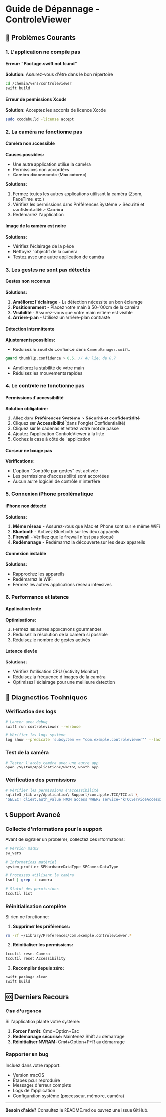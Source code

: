 # Guide de Dépannage - ControleViewer

## 🚨 Problèmes Courants

### 1. L'application ne compile pas

#### Erreur: "Package.swift not found"
**Solution:** Assurez-vous d'être dans le bon répertoire
```bash
cd /chemin/vers/controleviewer
swift build
```

#### Erreur de permissions Xcode
**Solution:** Acceptez les accords de licence Xcode
```bash
sudo xcodebuild -license accept
```

### 2. La caméra ne fonctionne pas

#### Caméra non accessible
**Causes possibles:**
- Une autre application utilise la caméra
- Permissions non accordées
- Caméra déconnectée (Mac externe)

**Solutions:**
1. Fermez toutes les autres applications utilisant la caméra (Zoom, FaceTime, etc.)
2. Vérifiez les permissions dans Préférences Système > Sécurité et confidentialité > Caméra
3. Redémarrez l'application

#### Image de la caméra est noire
**Solutions:**
- Vérifiez l'éclairage de la pièce
- Nettoyez l'objectif de la caméra
- Testez avec une autre application de caméra

### 3. Les gestes ne sont pas détectés

#### Gestes non reconnus
**Solutions:**
1. **Améliorez l'éclairage** - La détection nécessite un bon éclairage
2. **Positionnement** - Placez votre main à 50-100cm de la caméra
3. **Visibilité** - Assurez-vous que votre main entière est visible
4. **Arrière-plan** - Utilisez un arrière-plan contrasté

#### Détection intermittente
**Ajustements possibles:**
- Réduisez le seuil de confiance dans `CameraManager.swift`:
```swift
guard thumbTip.confidence > 0.5, // Au lieu de 0.7
```
- Améliorez la stabilité de votre main
- Réduisez les mouvements rapides

### 4. Le contrôle ne fonctionne pas

#### Permissions d'accessibilité
**Solution obligatoire:**
1. Allez dans **Préférences Système** > **Sécurité et confidentialité**
2. Cliquez sur **Accessibilité** (dans l'onglet Confidentialité)
3. Cliquez sur le cadenas et entrez votre mot de passe
4. Ajoutez l'application ControleViewer à la liste
5. Cochez la case à côté de l'application

#### Curseur ne bouge pas
**Vérifications:**
- L'option "Contrôle par gestes" est activée
- Les permissions d'accessibilité sont accordées
- Aucun autre logiciel de contrôle n'interfère

### 5. Connexion iPhone problématique

#### iPhone non détecté
**Solutions:**
1. **Même réseau** - Assurez-vous que Mac et iPhone sont sur le même WiFi
2. **Bluetooth** - Activez Bluetooth sur les deux appareils
3. **Firewall** - Vérifiez que le firewall n'est pas bloqué
4. **Redémarrage** - Redémarrez la découverte sur les deux appareils

#### Connexion instable
**Solutions:**
- Rapprochez les appareils
- Redémarrez le WiFi
- Fermez les autres applications réseau intensives

### 6. Performance et latence

#### Application lente
**Optimisations:**
1. Fermez les autres applications gourmandes
2. Réduisez la résolution de la caméra si possible
3. Réduisez le nombre de gestes activés

#### Latence élevée
**Solutions:**
- Vérifiez l'utilisation CPU (Activity Monitor)
- Réduisez la fréquence d'images de la caméra
- Optimisez l'éclairage pour une meilleure détection

## 🔧 Diagnostics Techniques

### Vérification des logs
```bash
# Lancer avec debug
swift run controleviewer --verbose

# Vérifier les logs système
log show --predicate 'subsystem == "com.exemple.controleviewer"' --last 5m
```

### Test de la caméra
```bash
# Tester l'accès caméra avec une autre app
open /System/Applications/Photo\ Booth.app
```

### Vérification des permissions
```bash
# Vérifier les permissions d'accessibilité
sqlite3 /Library/Application\ Support/com.apple.TCC/TCC.db \
"SELECT client,auth_value FROM access WHERE service='kTCCServiceAccessibility';"
```

## 📞 Support Avancé

### Collecte d'informations pour le support
Avant de signaler un problème, collectez ces informations:

```bash
# Version macOS
sw_vers

# Informations matériel
system_profiler SPHardwareDataType SPCameraDataType

# Processes utilisant la caméra
lsof | grep -i camera

# Statut des permissions
tccutil list
```

### Réinitialisation complète
Si rien ne fonctionne:

1. **Supprimer les préférences:**
```bash
rm -rf ~/Library/Preferences/com.exemple.controleviewer.*
```

2. **Réinitialiser les permissions:**
```bash
tccutil reset Camera
tccutil reset Accessibility
```

3. **Recompiler depuis zéro:**
```bash
swift package clean
swift build
```

## 🆘 Derniers Recours

### Cas d'urgence
Si l'application plante votre système:

1. **Forcer l'arrêt:** Cmd+Option+Esc
2. **Redémarrage sécurisé:** Maintenez Shift au démarrage
3. **Réinitialiser NVRAM:** Cmd+Option+P+R au démarrage

### Rapporter un bug
Incluez dans votre rapport:
- Version macOS
- Étapes pour reproduire
- Messages d'erreur complets
- Logs de l'application
- Configuration système (processeur, mémoire, caméra)

---
**Besoin d'aide?** Consultez le README.md ou ouvrez une issue GitHub.
